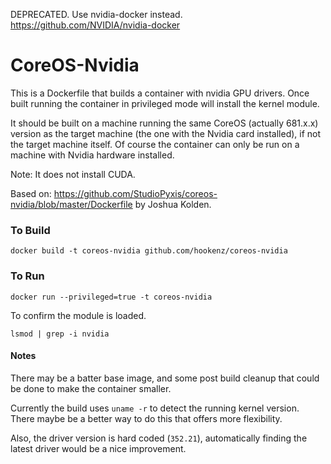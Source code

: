 DEPRECATED.  Use nvidia-docker instead. https://github.com/NVIDIA/nvidia-docker

# CoreOS-Nvidia
This is a Dockerfile that builds a container with nvidia GPU drivers.  Once built running the container in privileged mode will install the kernel module.

It should be built on a machine running the same CoreOS (actually 681.x.x) version as the target machine (the one with the Nvidia card installed), if not the target machine itself.  Of course the container can only be run on a machine with Nvidia hardware installed.

Note: It does not install CUDA.

Based on: https://github.com/StudioPyxis/coreos-nvidia/blob/master/Dockerfile by Joshua Kolden.
### To Build

    docker build -t coreos-nvidia github.com/hookenz/coreos-nvidia

### To Run

    docker run --privileged=true -t coreos-nvidia

To confirm the module is loaded.

    lsmod | grep -i nvidia

#### Notes

There may be a batter base image, and some post build cleanup that could be done to make the container smaller.

Currently the build uses `uname -r` to detect the running kernel version.  There maybe be a better way to do this that offers more flexibility.

Also, the driver version is hard coded (`352.21`), automatically finding the latest driver would be a nice improvement.
